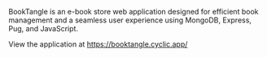 BookTangle is an e-book store web application designed for efficient book management and a seamless user experience using MongoDB, Express, Pug, and JavaScript.

View the application at https://booktangle.cyclic.app/

